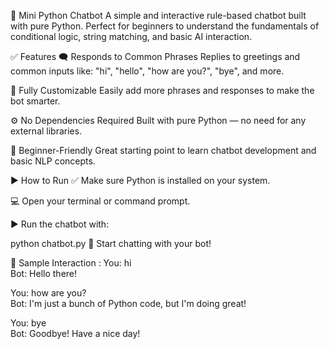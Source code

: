 💬 Mini Python Chatbot
A simple and interactive rule-based chatbot built with pure Python. Perfect for beginners to understand the fundamentals of conditional logic, string matching, and basic AI interaction.

✅ Features
🗨️ Responds to Common Phrases
Replies to greetings and common inputs like:
"hi", "hello", "how are you?", "bye", and more.

🧠 Fully Customizable
Easily add more phrases and responses to make the bot smarter.

⚙️ No Dependencies Required
Built with pure Python — no need for any external libraries.

🚀 Beginner-Friendly
Great starting point to learn chatbot development and basic NLP concepts.

▶️ How to Run
✅ Make sure Python is installed on your system.

💻 Open your terminal or command prompt.

▶️ Run the chatbot with:

python chatbot.py
💬 Start chatting with your bot!

🧪 Sample Interaction :
You: hi  
Bot: Hello there!

You: how are you?  
Bot: I'm just a bunch of Python code, but I'm doing great!

You: bye  
Bot: Goodbye! Have a nice day!
